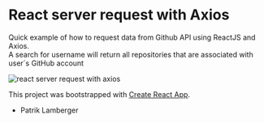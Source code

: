 # React server request with Axios
Quick example of how to request data from Github API using ReactJS and Axios.  
A search for username will return all repositories that are associated with user´s GitHub account

![react server request with axios](https://cloud.githubusercontent.com/assets/972198/22523450/c76805ee-e8bf-11e6-9bc4-d5bb490780e6.png)

This project was bootstrapped with [Create React App](https://github.com/facebookincubator/create-react-app).

- Patrik Lamberger
